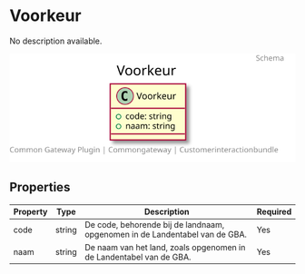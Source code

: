# Voorkeur

No description available.

![Class Diagram](https://github.com/CommonGateway/CustomerInteractionBundle/blob/documentation/docs/schema/klant.voorkeur.svg)

## Properties

| Property | Type | Description | Required |
|----------|------|-------------|----------|
| code | string | De code, behorende bij de landnaam, opgenomen in de Landentabel van de GBA. | Yes |
| naam | string | De naam van het land, zoals opgenomen in de Landentabel van de GBA. | Yes |
